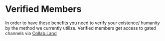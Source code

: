 # Verified Members

In order to have these benefits you need to verify your existence/ humanity by the method we currently utilize. Verified members get access to gated channels via [Collab.Land](https://collab.land)
